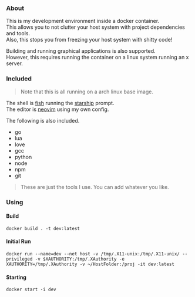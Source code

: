 ### About

This is my development environment inside a docker container.<br>
This allows you to not clutter your host system with project dependencies and tools.<br>
Also, this stops you from freezing your host system with shitty code!<br>

Building and running graphical applications is also supported.<br>
However, this requires running the container on a linux system running an x server.<br>

### Included

> Note that this is all running on a arch linux base image.


The shell is [fish](https://fishshell.com/) running the [starship](https://starship.rs/) prompt.<br>
The editor is [neovim](https://neovim.io/) using my own config.<br>

The following is also included.

- go
- lua
- love
- gcc
- python
- node
- npm
- git

> These are just the tools I use. You can add whatever you like.

### Using

#### Build
```
docker build . -t dev:latest
```

#### Initial Run
```
docker run --name=dev --net host -v /tmp/.X11-unix:/tmp/.X11-unix/ --privileged -v $XAUTHORITY:/tmp/.XAuthority -e XAUTHORITY=/tmp/.XAuthority -v ~/HostFolder:/proj -it dev:latest
```

#### Starting
```
docker start -i dev
```

